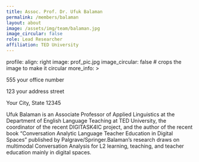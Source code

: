 ```yaml
---
title: Assoc. Prof. Dr. Ufuk Balaman
permalink: /members/balaman
layout: about
image: /assets/img/team/balaman.jpg
image_circular: false
role: Lead Researcher
affiliation: TED University
---
```


profile:
  align: right
  image: prof_pic.jpg
  image_circular: false # crops the image to make it circular
  more_info: >
    <p>555 your office number</p>
    <p>123 your address street</p>
    <p>Your City, State 12345</p>
    
    
Ufuk Balaman is an Associate Professor of Applied Linguistics at the Department of English Language Teaching at TED University, the coordinator of the recent DIGITASK4IC project, and the author of the recent book “Conversation Analytic Language Teacher Education in Digital Spaces” published by Palgrave/Springer.Balaman’s research draws on multimodal Conversation Analysis for L2 learning, teaching, and teacher education mainly in digital spaces.